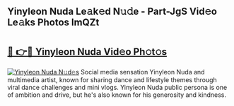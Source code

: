 ## Yinyleon Nuda Le𝚊k𝚎d N𝚞𝚍e - Part-JgS Vid𝚎o Le𝚊ks Photos lmQZt

# <h2><a href="http://fbc7zz.evod.top/?m=Yinyleon+Nuda">🔗 👉🔴 Yinyleon Nuda Vid𝚎o Ph𝚘t𝚘s</a></h2>

[![Yinyleon Nuda N𝚞d𝚎s](https://i.imgur.com/8V9OHl7.gif)](http://fbc7zz.evod.top/?m=Yinyleon+Nuda)
Social media sensation Yinyleon Nuda and multimedia artist, known for sharing dance and lifestyle themes through viral dance challenges and mini vlogs. Yinyleon Nuda public persona is one of ambition and drive, but he's also known for his generosity and kindness. 
